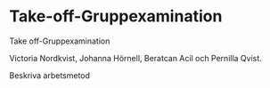 # Take-off-Gruppexamination
Take off-Gruppexamination

Victoria Nordkvist, Johanna Hörnell, Beratcan Acil och Pernilla Qvist.

Beskriva arbetsmetod
